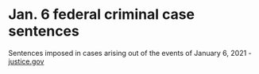# Jan. 6 federal criminal case sentences
Sentences imposed in cases arising out of the events of January 6, 2021 - [justice.gov](https://www.justice.gov/usao-dc/media/1331746/dl?inline)
